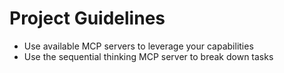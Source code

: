 # Project Guidelines

- Use available MCP servers to leverage your capabilities
- Use the sequential thinking MCP server to break down tasks